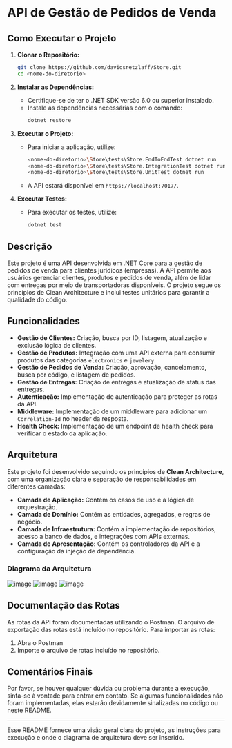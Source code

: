 
# API de Gestão de Pedidos de Venda
## Como Executar o Projeto

1. **Clonar o Repositório:**
   ```bash
   git clone https://github.com/davidsretzlaff/Store.git
   cd <nome-do-diretorio>
   ```

2. **Instalar as Dependências:**
   - Certifique-se de ter o .NET SDK versão 6.0 ou superior instalado.
   - Instale as dependências necessárias com o comando:
     ```bash
     dotnet restore
     ```

3. **Executar o Projeto:**
   - Para iniciar a aplicação, utilize:
     ```bash
     <nome-do-diretorio>\Store\tests\Store.EndToEndTest dotnet run
     <nome-do-diretorio>\Store\tests\Store.IntegrationTest dotnet run
     <nome-do-diretorio>\Store\tests\Store.UnitTest dotnet run
     ```
   - A API estará disponível em `https://localhost:7017/`.

4. **Executar Testes:**
   - Para executar os testes, utilize:
     ```bash
     dotnet test
     ```

## Descrição

Este projeto é uma API desenvolvida em .NET Core para a gestão de pedidos de venda para clientes jurídicos (empresas). A API permite aos usuários gerenciar clientes, produtos e pedidos de venda, além de lidar com entregas por meio de transportadoras disponíveis. O projeto segue os princípios de Clean Architecture e inclui testes unitários para garantir a qualidade do código.

## Funcionalidades

- **Gestão de Clientes:** Criação, busca por ID, listagem, atualização e exclusão lógica de clientes.
- **Gestão de Produtos:** Integração com uma API externa para consumir produtos das categorias `electronics` e `jewelery`.
- **Gestão de Pedidos de Venda:** Criação, aprovação, cancelamento, busca por código, e listagem de pedidos.
- **Gestão de Entregas:** Criação de entregas e atualização de status das entregas.
- **Autenticação:** Implementação de autenticação para proteger as rotas da API.
- **Middleware:** Implementação de um middleware para adicionar um `Correlation-Id` no header da resposta.
- **Health Check:** Implementação de um endpoint de health check para verificar o estado da aplicação.

## Arquitetura

Este projeto foi desenvolvido seguindo os princípios de **Clean Architecture**, com uma organização clara e separação de responsabilidades em diferentes camadas:

- **Camada de Aplicação:** Contém os casos de uso e a lógica de orquestração.
- **Camada de Domínio:** Contém as entidades, agregados, e regras de negócio.
- **Camada de Infraestrutura:** Contém a implementação de repositórios, acesso a banco de dados, e integrações com APIs externas.
- **Camada de Apresentação:** Contém os controladores da API e a configuração da injeção de dependência.

### Diagrama da Arquitetura

![image](https://github.com/user-attachments/assets/24e98f8e-28e4-4f44-9198-7926dea4c1e2)
![image](https://github.com/user-attachments/assets/97737786-e7bf-4cbb-9458-6affc3989ff5)
![image](https://github.com/user-attachments/assets/fe5e3085-d6f8-48a4-a10e-26f7b113ad94)

## Documentação das Rotas

As rotas da API foram documentadas utilizando o Postman. O arquivo de exportação das rotas está incluído no repositório. Para importar as rotas:

1. Abra o Postman
2. Importe o arquivo de rotas incluído no repositório.

## Comentários Finais

Por favor, se houver qualquer dúvida ou problema durante a execução, sinta-se à vontade para entrar em contato. Se algumas funcionalidades não foram implementadas, elas estarão devidamente sinalizadas no código ou neste README.

---

Esse README fornece uma visão geral clara do projeto, as instruções para execução e onde o diagrama de arquitetura deve ser inserido.

